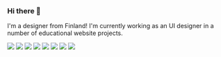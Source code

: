 ### Hi there 👋

I'm a designer from Finland! I'm currently working as an UI designer in a number of educational website projects.

<img src="https://img.shields.io/badge/html5%20-%23E34F26.svg?&style=for-the-badge&logo=html5&logoColor=white"/>
<img src="https://img.shields.io/badge/css3%20-%231572B6.svg?&style=for-the-badge&logo=css3&logoColor=white"/>
<img src="https://img.shields.io/badge/php-%23777BB4.svg?&style=for-the-badge&logo=php&logoColor=white"/>
<img src="https://img.shields.io/badge/markdown-%23000000.svg?&style=for-the-badge&logo=markdown&logoColor=white"/>
<img src="https://img.shields.io/badge/bootstrap%20-%23563D7C.svg?&style=for-the-badge&logo=bootstrap&logoColor=white"/>
<img src="https://img.shields.io/badge/SASS%20-hotpink.svg?&style=for-the-badge&logo=SASS&logoColor=white"/>
<img src="https://img.shields.io/badge/adobe%20-%23FF0000.svg?&style=for-the-badge&logo=adobe&logoColor=white"/>
<img src="https://img.shields.io/badge/github%20-%23121011.svg?&style=for-the-badge&logo=github&logoColor=white"/>

<!--[![Anurag's github stats](https://github-readme-stats.vercel.app/api?username=stbaz&theme=nightowl&show_icons=true&include_all_commits=true&count_private=true&hide_title=true)](https://github.com/anuraghazra/github-readme-stats)-->
<!--[![Top Langs](https://github-readme-stats.vercel.app/api/top-langs/?username=stbaz&layout=compact&theme=nightowl&show_icons=true)](https://github.com/anuraghazra/github-readme-stats)-->

<!--
**stbaz/stbaz** is a ✨ _special_ ✨ repository because its `README.md` (this file) appears on your GitHub profile.

Here are some ideas to get you started:

- 🔭 I’m currently working on ...
- 🌱 I’m currently learning ...
- 👯 I’m looking to collaborate on ...
- 🤔 I’m looking for help with ...
- 💬 Ask me about ...
- 📫 How to reach me: ...
- 😄 Pronouns: ...
- ⚡ Fun fact: ...
-->
